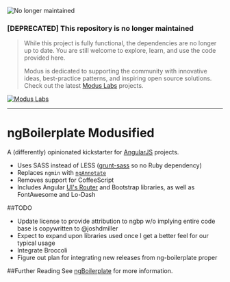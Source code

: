 ![No longer maintained](https://img.shields.io/badge/Maintenance-OFF-red.svg)
### [DEPRECATED] This repository is no longer maintained
> While this project is fully functional, the dependencies are no longer up to date. You are still welcome to explore, learn, and use the code provided here.
>
> Modus is dedicated to supporting the community with innovative ideas, best-practice patterns, and inspiring open source solutions. Check out the latest [Modus Labs](https://labs.moduscreate.com?utm_source=github&utm_medium=readme&utm_campaign=deprecated) projects.

[![Modus Labs](https://res.cloudinary.com/modus-labs/image/upload/h_80/v1531492623/labs/logo-black.png)](https://labs.moduscreate.com?utm_source=github&utm_medium=readme&utm_campaign=deprecated)

---

# ngBoilerplate Modusified

A (differently) opinionated kickstarter for [AngularJS](http://angularjs.org) projects.

- Uses SASS instead of LESS ([grunt-sass](https://github.com/sindresorhus/grunt-sass) so no Ruby dependency)
- Replaces `ngmin` with [`ngAnnotate`](https://github.com/olov/ng-annotate)
- Removes support for CoffeeScript
- Includes Angular [UI's Router](https://github.com/angular-ui/ui-router) and Bootstrap libraries, as well as FontAwesome and Lo-Dash


##TODO
* Update license to provide attribution to ngbp w/o implying entire code base is copywritten to @joshdmiller
* Expect to expand upon libraries used once I get a better feel for our typical usage
* Integrate Broccoli
* Figure out plan for integrating new releases from ng-boilerplate proper

##Further Reading
See [ngBoilerplate](http://joshdmiller.github.com/ng-boilerplate) for more information.
